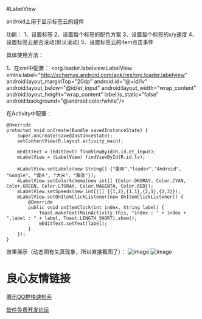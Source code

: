 #LabelView
 
android上用于显示标签云的组件
  

功能： 
1、设置标签 
2、设置每个标签的配色方案 
3、设置每个标签的x/y速度 
4、设置标签云是否滚动(默认滚动) 
5、设置标签云的item点击事件 
 

具体使用方法： 

1、在xml中配置： 
&lt;org.loader.labelview.LabelView 
            xmlns:label="http://schemas.android.com/apk/res/org.loader.labelview" 
	        android:layout_marginTop="20dp" 
	        android:id="@+id/lv" 
	        android:layout_below="@id/et_input" 
	        android:layout_width="wrap_content" 
	        android:layout_height="wrap_content" 
	        label:is_static="false" 
	        android:background="@android:color/white"/>
            
在Activity中配置： 

    @Override
    protected void onCreate(Bundle savedInstanceState) {
		super.onCreate(savedInstanceState);
		setContentView(R.layout.activity_main);
		
		mEditText = (EditText) findViewById(R.id.et_input);
		mLabelView = (LabelView) findViewById(R.id.lv);
		
		mLabelView.setLabels(new String[] {"蛋疼","loader","Android", "Google", "馒头", "大米", "服务"});
		mLabelView.setColorSchema(new int[] {Color.DKGRAY, Color.CYAN, Color.GREEN, Color.LTGRAY, Color.MAGENTA, Color.RED});
		mLabelView.setSpeeds(new int[][] {{1,2},{1,1},{2,1},{2,3}});
		mLabelView.setOnItemClickListener(new OnItemClickListener() {
			@Override
			public void onItemClick(int index, String label) {
				Toast.makeText(MainActivity.this, "index : " + index + ",label : " + label, Toast.LENGTH_SHORT).show();
				mEditText.setText(label);
			}
		});
	}
    
效果展示（动态图有失真现象，所以直接截图了）： 
![image](http://git.oschina.net/qibin/LabelView/raw/master/images/1.png)
![image](http://git.oschina.net/qibin/LabelView/raw/master/images/2.png)

 # 良心友情链接

[腾讯QQ群快速检索](http://u.720life.cn/s/8cf73f7c)

[软件免费开发论坛](http://u.720life.cn/s/bbb01dc0)